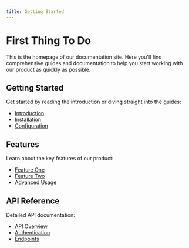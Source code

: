 ```yaml
---
title: Getting Started
---
```


# First Thing To Do

This is the homepage of our documentation site. Here you'll find comprehensive guides and documentation to help you start working with our product as quickly as possible.

## Getting Started

Get started by reading the introduction or diving straight into the guides:

- [Introduction](/introduction)
- [Installation](/getting-started/installation)
- [Configuration](/getting-started/configuration)

## Features

Learn about the key features of our product:

- [Feature One](/features/feature-one)
- [Feature Two](/features/feature-two)
- [Advanced Usage](/features/advanced-usage)

## API Reference

Detailed API documentation:

- [API Overview](/api/overview)
- [Authentication](/api/authentication)
- [Endpoints](/api/endpoints)

